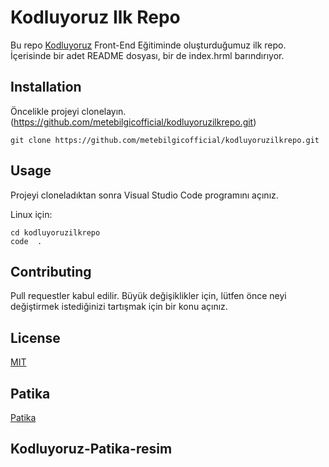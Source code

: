 # Kodluyoruz Ilk Repo
Bu repo [Kodluyoruz](https://kodluyoruz.org/tr/kodluyoruz/) Front-End Eğitiminde oluşturduğumuz ilk repo. İçerisinde bir adet README dosyası, bir de index.hrml barındırıyor.

## Installation
Öncelikle projeyi clonelayın.(https://github.com/metebilgicofficial/kodluyoruzilkrepo.git)

```
git clone https://github.com/metebilgicofficial/kodluyoruzilkrepo.git
```

## Usage
Projeyi cloneladıktan sonra Visual Studio Code programını açınız.

Linux için:

```
cd kodluyoruzilkrepo
code  .
```

## Contributing

Pull requestler kabul edilir. Büyük değişiklikler için, lütfen önce neyi değiştirmek istediğinizi tartışmak için bir konu açınız.

## License

[MIT](https://tr.wikipedia.org/wiki/MIT_Lisans%C4%B1)

## Patika

[Patika](https://www.patika.dev/tr)

## Kodluyoruz-Patika-resim
![]()
